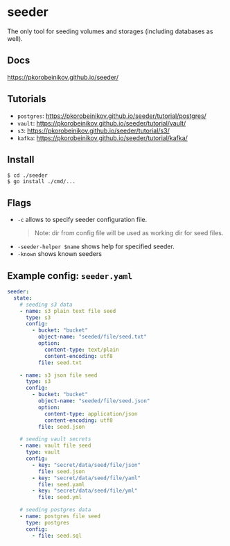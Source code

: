 # seeder

The only tool for seeding volumes and storages (including databases as well).

## Docs

https://pkorobeinikov.github.io/seeder/

## Tutorials

- `postgres`: https://pkorobeinikov.github.io/seeder/tutorial/postgres/
- `vault`: https://pkorobeinikov.github.io/seeder/tutorial/vault/
- `s3`: https://pkorobeinikov.github.io/seeder/tutorial/s3/
- `kafka`: https://pkorobeinikov.github.io/seeder/tutorial/kafka/

## Install

```shell
$ cd ./seeder
$ go install ./cmd/...
```

## Flags

- `-c` allows to specify seeder configuration file.
  > Note: dir from config file will be used as working dir for seed files.
- `-seeder-helper $name` shows help for specified seeder.
- `-known` shows known seeders

## Example config: `seeder.yaml`

```yaml
seeder:
  state:
    # seeding s3 data
    - name: s3 plain text file seed
      type: s3
      config:
        - bucket: "bucket"
          object-name: "seeded/file/seed.txt"
          option:
            content-type: text/plain
            content-encoding: utf8
          file: seed.txt

    - name: s3 json file seed
      type: s3
      config:
        - bucket: "bucket"
          object-name: "seeded/file/seed.json"
          option:
            content-type: application/json
            content-encoding: utf8
          file: seed.json

    # seeding vault secrets
    - name: vault file seed
      type: vault
      config:
        - key: "secret/data/seed/file/json"
          file: seed.json
        - key: "secret/data/seed/file/yaml"
          file: seed.yaml
        - key: "secret/data/seed/file/yml"
          file: seed.yml

    # seeding postgres data
    - name: postgres file seed
      type: postgres
      config:
        - file: seed.sql

```
